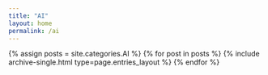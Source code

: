 ```yaml
---
title: "AI"
layout: home
permalink: /ai
---
```


{% assign posts = site.categories.AI %}
{% for post in posts %} {% include archive-single.html type=page.entries_layout %} {% endfor %}
